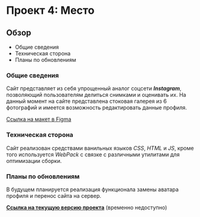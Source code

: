 # Проект 4: Место

## Обзор

* Общие сведения
* Техническая сторона
* Планы по обновлениям

### Общие сведения

Сайт представляет из себя упрощенный аналог соцсети ***Instagram***, позволяющий пользователям делиться снимками и оценивать их. На данный момент на сайте представлена стоковая галерея из 6 фотографий и имеется возможность редактировать данные профиля.

[Ссылка на макет в Figma](https://www.figma.com/file/StZjf8HnoeLdiXS7dYrLAh/JavaScript.-Sprint-4)

### Техническая сторона

Сайт реализован средствами ванильных языков *CSS*, *HTML* и *JS*, кроме того используется *WebPack* с связке с различными утилитами для оптимизации сборки.

### Планы по обновлениям

В будущем планируется реализация функционала замены аватара профиля и перенос сайта на сервер.

[**Ссылка на текущую версию проекта**](https://alucardik.github.io/mesto/) (временно недоступно)

